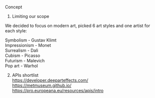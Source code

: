 Concept

1) Limiting our scope


We decided to focus on modern art, picked 6 art styles and one artist for each style:

Symbolism - Gustav Klimt  
Impressionism - Monet  
Surrealism - Dali  
Cubism - Picasso  
Futurism - Malevich  
Pop art - Warhol  

2) APIs shortlist  
https://developer.deeparteffects.com/  
https://metmuseum.github.io/  
https://pro.europeana.eu/resources/apis/intro  





